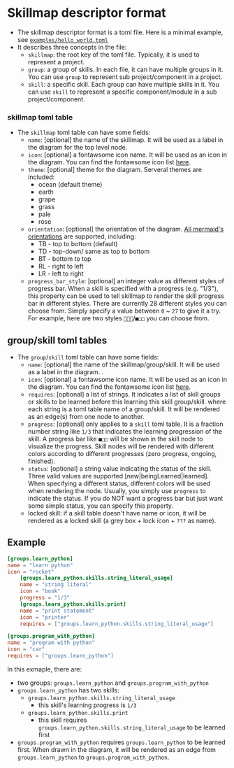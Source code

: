 # Skillmap descriptor format
* The skillmap descriptor format is a toml file. Here is a minimal example, see [`examples/hello_world.toml`](examples/hello_world.toml)
* It describes three concepts in the file:
  * `skillmap`: the root key of the toml file. Typically, it is used to represent a project.
  * `group`: a group of skills. In each file, it can have multiple groups in it. You can use `group` to represent sub project/component in a project.
  * `skill`: a specific skill. Each group can have multiple skills in it. You can use `skill` to represent a specific component/module in a sub project/component.
### skillmap toml table
* The `skillmap` toml table can have some fields:
  * `name`: [optional] the name of the skillmap. It will be used as a label in the diagram for the top level node.
  * `icon`: [optional] a fontawsome icon name. It will be used as an icon in the diagram. You can find the fontawsome icon list [here](https://fontawesome.com/v4.7.0/icons/).
  * `theme`: [optional] theme for the diagram. Serveral themes are included:
    * ocean (default theme)
    * earth
    * grape
    * grass
    * pale
    * rose
  * `orientation`: [optional] the orientation of the diagram. [All mermaid's orientations](https://mermaid-js.github.io/mermaid/#/flowchart?id=flowchart-orientation) are supported, including:
    * TB - top to bottom (default)
    * TD - top-down/ same as top to bottom
    * BT - bottom to top
    * RL - right to left
    * LR - left to right
  * `progress_bar_style`: [optional] an integer value as different styles of progress bar. When a skill is specified with a progress (e.g. "1/3"), this property can be used to tell skillmap to render the skill progress bar in different styles. There are currently 28 different styles you can choose from. Simply specify a value between `0` ~ `27` to give it a try. For example, here are two styles `💚🤍🤍`/`■□□` you can choose from.
## group/skill toml tables
* The `group`/`skill` toml table can have some fields:
  * `name`: [optional] the name of the skillmap/group/skill. It will be used as a label in the diagram. .
  * `icon`: [optional] a fontawsome icon name. It will be used as an icon in the diagram. You can find the fontawsome icon list [here](https://fontawesome.com/v4.7.0/icons/).
  * `requires`: [optional] a list of strings. It indicates a list of skill groups or skills to be learned before this learning this skill group/skill. where each string is a toml table name of a group/skill. It will be rendered as an edge(s) from one node to another. 
  * `progress`: [optional] only applies to a `skill` toml table. It is a fraction number string like `1/3` that indicates the learning progression of the skill. A progress bar like `■□□` will be shown in the skill node to visualize the progress. Skill nodes will be rendered with different colors according to different progresses (zero progress, ongoing, finished).
  * `status`: [optional] a string value indicating the status of the skill. Three valid values are supported [new|beingLearned|learned]. When specifying a different status, different colors will be used when rendering the node. Usually, you simply use `progress` to indicate the status. If you do NOT want a progress bar but just want some simple status, you can specify this property.
  * locked skill: if a skill table doesn't have name or icon, it will be rendered as a locked skill (a grey box + lock icon + `???` as name).

## Example
```toml
[groups.learn_python]
name = "learn python"
icon = "rocket"
    [groups.learn_python.skills.string_literal_usage]
    name = "string literal"
    icon = "book"
    progress = "1/3"
    [groups.learn_python.skills.print]
    name = "print statement"
    icon = "printer"
    requires = ["groups.learn_python.skills.string_literal_usage"]

[groups.program_with_python]
name = "program with python"
icon = "car"
requires = ["groups.learn_python"]
```
In this exmaple, there are:
* two groups: `groups.learn_python` and `groups.program_with_python`
* `groups.learn_python` has two skills: 
  * `groups.learn_python.skills.string_literal_usage`
    * this skill's learning progress is `1/3`
  * `groups.learn_python.skills.print` 
    * this skill requires `groups.learn_python.skills.string_literal_usage` to be learned first
* `groups.program_with_python` requires `groups.learn_python` to be learned first. When drawn in the diagram, it will be rendered as an edge from `groups.learn_python` to `groups.program_with_python`.